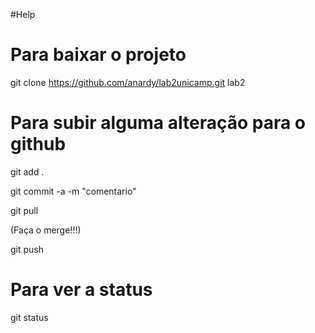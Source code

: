 #Help

# Para baixar o projeto

git clone https://github.com/anardy/lab2unicamp.git lab2

# Para subir alguma alteração para o github

git add .

git commit -a -m "comentario"

git pull

(Faça o merge!!!) 

git push

# Para ver a status

git status
